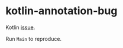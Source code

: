 # kotlin-annotation-bug
Kotlin [issue](https://youtrack.jetbrains.com/issue/KT-50632).


Run `Main` to reproduce. 

